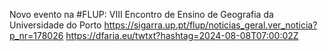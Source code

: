 Novo evento na #FLUP: VIII Encontro de Ensino de Geografia da Universidade do Porto https://sigarra.up.pt/flup/noticias_geral.ver_noticia?p_nr=178026 https://dfaria.eu/twtxt?hashtag=2024-08-08T07:00:02Z
